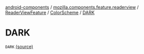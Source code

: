 [android-components](../../../index.md) / [mozilla.components.feature.readerview](../../index.md) / [ReaderViewFeature](../index.md) / [ColorScheme](index.md) / [DARK](./-d-a-r-k.md)

# DARK

`DARK` [(source)](https://github.com/mozilla-mobile/android-components/blob/master/components/feature/readerview/src/main/java/mozilla/components/feature/readerview/ReaderViewFeature.kt#L74)